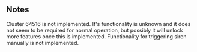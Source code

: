 <!-- Notes BEGIN -->
## Notes
Cluster 64516 is not implemented. It's functionality is unknown and it does not seem to be required for normal operation, but possibly it will unlock more features once this is implemented.
Functionality for triggering siren manually is not implemented.
<!-- Notes END -->
